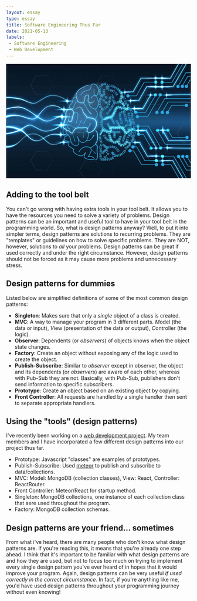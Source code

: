 ```yaml
---
layout: essay
type: essay
title: Software Engineering Thus Far
date: 2021-05-13
labels:
 - Software Engineering
 - Web Development
---
```


<img class="ui image" src="/images/softwareengineering.jpg">

## Adding to the tool belt 
You can't go wrong with having extra tools in your tool belt. It allows you to have the resources you need to solve a variety of problems. Design patterns can be an important and useful tool to have in your tool belt in the programming world. So, what is design patterns anyway? Well, to put it into simpler terms, design patterns are solutions to recurring problems. They are "templates" or guidelines on how to solve specific problems. They are NOT, however, solutions to *all* your problems. Design patterns can be great if used correctly and under the right circumstance. However, design patterns should not be forced as it may cause more problems and unnecessary stress.

## Design patterns for dummies
Listed below are simplified definitions of some of the most common design patterns:
-  **Singleton**: Makes sure that only a *single* object of a class is created.
-  **MVC**: A way to manage your program in 3 different parts. *M*odel (the data or input), *V*iew (presentation of the data or output), *C*ontroller (the logic).
-  **Observer**: Dependents (or *observers*) of objects knows when the object state changes.
-  **Factory**: Create an object without exposing any of the logic used to create the object. 
-  **Publish-Subscribe**: Similar to *observer* except in observer, the object and its dependents (or *observers*) are aware of each other, whereas with Pub-Sub they are not. Basically, with Pub-Sub, publishers don't send information to specific subscribers. 
-  **Prototype**: Create an object based on an existing object by copying.
-  **Front Controller**: All requests are handled by a single handler then sent to separate appropriate handlers. 

## Using the "tools" (design patterns)
I've recently been working on a [web development project](https://easy-chef.github.io). My team members and I have incorporated a few different design patterns into our project thus far. 
- Prototype: Javascript "classes" are examples of prototypes. 
- Publish-Subscribe: Used [meteor](https://docs.meteor.com/api/pubsub.html) to publish and subscribe to data/collections. 
- MVC: Model: MongoDB (collection classes), View: React, Controller: ReactRouter.
- Front Controller: Meteor/React for startup method.
- Singleton: MongoDB collections, one instance of each collection class that aere used throughout the program.
- Factory: MongoDB collection schemas.

## Design patterns are your friend... sometimes
From what i've heard, there are many people who don't know what design patterns are. If you're reading this, it means that you're already one step ahead. I think that it's important to be familiar with what design patterns are and how they are used, but not to focus too much on trying to implement every single design pattern you've ever heard of in hopes that it would improve your program. Again, design patterns can be very useful *if used correctly in the correct circumstance*. In fact, if you're anything like me, you'd have used design patterns throughout your programming journey without even knowing!


